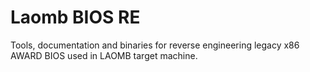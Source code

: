 # Laomb BIOS RE

Tools, documentation and binaries for reverse engineering legacy x86 AWARD BIOS used in LAOMB target machine.

